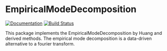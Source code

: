 # EmpiricalModeDecomposition

[![Documentation](https://img.shields.io/badge/docs-latest-blue.svg)](https://felixcremer.github.io/EmpiricalModeDecomposition.jl/latest/)
[![Build Status](https://travis-ci.org/felixcremer/EmpiricalModeDecomposition.jl.svg?branch=master)](https://travis-ci.org/felixcremer/EmpiricalModeDecomposition.jl)


This package implements the EmpiricalModeDecomposition by Huang and derived methods.
The empirical mode decomposition is a data-driven alternative to a fourier transform.
